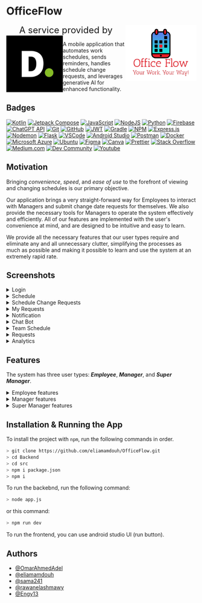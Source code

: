# OfficeFlow

<p align="center">
   <img height="150" src="/Docs/Images/Office Flow.png" align="right">
   <span style="display: inline-block; margin: 0 20px; vertical-align: middle; font-size: 24px;">A service provided by</span>
   <img height="150" src="/Docs/Images/Deloitte.jpg" align="left">
</p>

A mobile application that automates work schedules, sends reminders, handles schedule change requests, and leverages generative AI for enhanced functionality.

## Badges

[![Kotlin](https://img.shields.io/badge/kotlin-%237F52FF.svg?style=for-the-badge&logo=kotlin&logoColor=white)](https://kotlinlang.org/)
[![Jetpack Compose](https://img.shields.io/badge/Jetpack_Compose-%4285F4.svg?style=for-the-badge&logo=JetpackCompose&logoColor=white)](https://www.jetpackcompose.net/)
[![JavaScript](https://img.shields.io/badge/JavaScript-yellow?style=for-the-badge&logo=JavaScript&logoColor=white)](https://www.javascript.com/)
[![NodeJS](https://img.shields.io/badge/node.js-6DA55F?style=for-the-badge&logo=node.js&logoColor=white)](https://nodejs.org/en/)
[![Python](https://img.shields.io/badge/python-3670A0?style=for-the-badge&logo=python&logoColor=white)](https://www.python.org/)
[![Firebase](https://img.shields.io/badge/firebase-a08021?style=for-the-badge&logo=firebase&logoColor=white)](https://firebase.google.com/)
[![ChatGPT API](https://img.shields.io/badge/chatGPT_API-74aa9c?style=for-the-badge&logo=openai&logoColor=white)](https://chatgpt.com)
[![Git](https://img.shields.io/badge/git-%23F05033.svg?style=for-the-badge&logo=git&logoColor=white)](https://git-scm.com)
[![GitHub](https://img.shields.io/badge/github-%23121011.svg?style=for-the-badge&logo=github&logoColor=white)](https://github.com)
[![JWT](https://img.shields.io/badge/JWT-black?style=for-the-badge&logo=JSON%20web%20tokens)](https://jwt.io)
[![Gradle](https://img.shields.io/badge/Gradle-02303A.svg?style=for-the-badge&logo=Gradle&logoColor=white)](https://gradle.org/)
[![NPM](https://img.shields.io/badge/NPM-%23CB3837.svg?style=for-the-badge&logo=npm&logoColor=white)](https://www.npmjs.com/)
[![Express.js](https://img.shields.io/badge/express.js-%23404d59.svg?style=for-the-badge&logo=express&logoColor=%2361DAFB)](https://expressjs.com/)
[![Nodemon](https://img.shields.io/badge/NODEMON-%23323330.svg?style=for-the-badge&logo=nodemon&logoColor=%BBDEAD)](https://nodemon.io/)
[![Flask](https://img.shields.io/badge/flask-%23000.svg?style=for-the-badge&logo=flask&logoColor=white)](<[https://prettier.io](https://flask.palletsprojects.com/)>)
[![VSCode](https://custom-icon-badges.demolab.com/badge/-VSCode-blue?style=for-the-badge&logo=vscode-alt&logoColor=white)](https://code.visualstudio.com/)
[![Android Studio](https://img.shields.io/badge/android%20studio-346ac1?style=for-the-badge&logo=android%20studio&logoColor=white)](https://developer.android.com/studio)
[![Postman](https://img.shields.io/badge/Postman-FF6C37?style=for-the-badge&logo=postman&logoColor=white)](https://www.postman.com/)
[![Docker](https://img.shields.io/badge/docker-%230db7ed.svg?style=for-the-badge&logo=docker&logoColor=white)](https://www.docker.com/)
[![Microsoft Azure](https://custom-icon-badges.demolab.com/badge/-Microsoft_Azure-0080ff?style=for-the-badge&logo=azure-2&logoColor=white)](https://azure.microsoft.com/en-us)
[![Ubuntu](https://img.shields.io/badge/Ubuntu-E95420?style=for-the-badge&logo=ubuntu&logoColor=white)](https://ubuntu.com/)
[![Figma](https://img.shields.io/badge/figma-%23F24E1E.svg?style=for-the-badge&logo=figma&logoColor=white)](https://www.figma.com/)
[![Canva](https://img.shields.io/badge/Canva-%2300C4CC.svg?style=for-the-badge&logo=Canva&logoColor=white)](https://www.canva.com/)
[![Prettier](https://img.shields.io/badge/prettier-1A2C34?style=for-the-badge&logo=prettier&logoColor=F7BA3E)](https://prettier.io)
[![Stack Overflow](https://img.shields.io/badge/-Stack_Overflow-FE7A16?style=for-the-badge&logo=stack-overflow&logoColor=white)](https://www.stackoverflow.com)
[![Medium.com](https://img.shields.io/badge/Medium.com-12100E?style=for-the-badge&logo=medium&logoColor=white)](https://medium.com/)
[![Dev Community](https://img.shields.io/badge/Dev_Community-0A0A0A?style=for-the-badge&logo=dev.to&logoColor=white)](https://dev.to/)
[![Youtube](https://img.shields.io/badge/YouTube-FF0000?style=for-the-badge&logo=youtube&logoColor=white)](https://www.youtube.com)

## Motivation

Bringing _convenience_, _speed_, and _ease of use_ to the forefront of viewing and changing schedules is our primary objective.

Our application brings a very straight-forward way for Employees to interact with Managers and submit change date requests for themselves. We also provide the necessary tools for Managers to operate the system effectively and efficiently. All of our features are implemented with the user's convenience at mind, and are designed to be intuitive and easy to learn.

We provide all the necessary features that our user types require and eliminate any and all unnecessary clutter, simplifying the processes as much as possible and making it possible to learn and use the system at an extremely rapid rate.

## Screenshots

<details>
<summary>Login</summary>

![Login](Docs/Images/Screenshots/Login.png)

</details>

<details>
<summary>Schedule</summary>

![Schedule](Docs/Images/Screenshots/Schedule.png)

</details>

<details>
<summary>Schedule Change Requests</summary>

![ScheduleChangeRequests](Docs/Images/Screenshots/ScheduleChangeRequests.png)

</details>

<details>
<summary>My Requests</summary>

![My Requests](Docs/Images/Screenshots/MyRequests.png)

</details>

<details>
<summary>Notification</summary>

![Notification](Docs/Images/Screenshots/Notification.png)

</details>

<details>
<summary>Chat Bot</summary>

![Chat Bot](Docs/Images/Screenshots/ChatBot.png)

</details>

<details>
<summary>Team Schedule</summary>

![Team Schedule](Docs/Images/Screenshots/TeamSchedule.png)

</details>

<details>
<summary>Requests</summary>

![Requests](Docs/Images/Screenshots/Requests.png)

</details>

<details>
<summary>Analytics</summary>

![Analytics](Docs/Images/Screenshots/Analytics.png)

</details>

## Features

The system has three user types: **_Employee_**, **_Manager_**, and **_Super Manager_**.

<details>

 <summary> Employee features </summary>

- **Schedule Management:**

  - View personal work schedule with details of days in the office and work-from-home days.
  - Submit/Cancel schedule change requests between a day in office and a day in home.
  - Receive notifications about the status of schedule change requests.

- **NLP Chatbot Interaction:**

  - Use the chatbot to handle schedule change requests in natural language.
  - Get automated responses to common scheduling questions.

- **Notification Management:**
  - Receive personalized notifications when schedule change requests are accepted or rejected.

</details>

<details>

 <summary> Manager features </summary>

- **Personal Schedule Management:**

  - View personal work schedule with details of days in the office and work-from-home days.
  - Submit/Cancel schedule change requests between a day in office and a day in home.
  - Receive notifications about the status of schedule change requests.

- **Team Schedule Management:**

  - View and manage the schedules of team members.
  - Adjust team members' schedules as needed.

- **Request Management:**

  - Approve or reject schedule change requests from employees within the team.
  - Submit personal schedule change requests that can be approved or rejected by the Super Manager.

- **NLP Chatbot Interaction:**

  - Use the chatbot to handle personal chedule change requests.
  - Get automated responses to common scheduling questions.

- **Notification Management:**

  - Receive personalized notifications when schedule change requests are accepted or rejected.

- **Dashboard:**
  - Access a dashboard to view team schedules and manage requests efficiently.

</details>

<details>

 <summary> Super Manager features </summary>

- **Personal Schedule Management:**

  - View personal work schedule with details of days in the office and work-from-home days.
  - Submit/Cancel schedule change requests between a day in office and a day in home.
  - Receive notifications about the status of schedule change requests.

- **Global Schedule Management:**

  - View and manage schedules for all employees and managers in the company.
  - Adjust company-wide work-from-home and office-day patterns.

- **Request Management:**

  - Approve or reject schedule change requests from both employees and managers.
  - Submit personal schedule change requests.

- **NLP Chatbot Interaction:**

  - Use the chatbot to handle personal schedule change requests.
  - Get automated responses to common scheduling questions.

- **Sentiment Analysis and Feedback:**

  - Analyze feedback to improve scheduling processes.
  - Access analytics on the number of accepted, rejected, and pending requests, as well as the current office occupancy.

- **Dashboard:**
  - Access a comprehensive dashboard to manage schedules and requests across the entire organization.
  - View detailed analytics and reports.

</details>

## Installation & Running the App

To install the project with `npm`, run the following commands in order.

```bash
> git clone https://github.com/eliamamdouh/OfficeFlow.git
> cd Backend
> cd src
> npm i package.json
> npm i
```

To run the backebnd, run the following command:

```bash
> node app.js
```

or this command:

```bash
> npm run dev
```

To run the frontend, you can use android studio UI (run button).

## Authors

- [@OmarAhmedAdel](https://github.com/OmarAhmedAdel)
- [@eliamamdouh](https://github.com/eliamamdouh)
- [@sama241](https://github.com/sama241)
- [@rawanelashmawy](https://github.com/rawanelashmawy)
- [@Engy13](https://github.com/Engy13)
